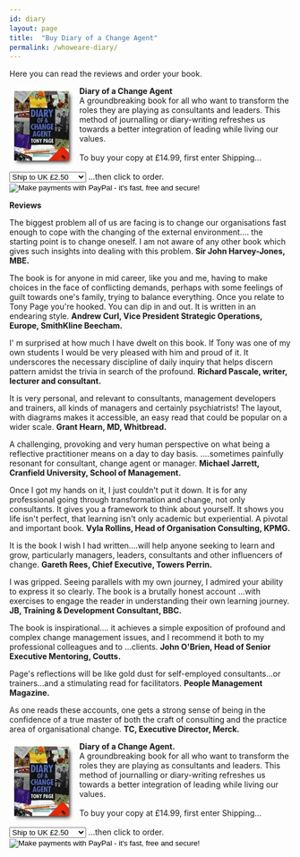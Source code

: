 ```yaml
---
id: diary
layout: page
title:  "Buy Diary of a Change Agent"
permalink: /whoweare-diary/
---
```


Here you can read the reviews and order your book.

<div class="container clearfix">
<div style="float: left; width: 125px"><a href="/whoweare-hippos"><img src="/images/coverdiary.jpg" width="115" padding="10px"></a></div>
<div><strong>Diary of a Change Agent</strong><br>A groundbreaking book for all who want to transform the roles they are playing as consultants and leaders. This method of journalling or diary-writing refreshes us towards a better integration of leading while living our values.<br><br> 
To buy your copy at £14.99, first enter Shipping...<br><br>
  <form name="_xclick" action="https://www.paypal.com/cgi-bin/webscr" method="post">
<select name="shipping">
<option value="1.50">Ship to UK £2.50</option>
<option value="2.50">EU £4.50</option>
<option value="4.00">Rest of world £7.50</option>
</select>
<input type="hidden" name="cmd" value="_xclick">
<input type="hidden" name="business" value="tony@pageconsulting.co.uk">
<input type="hidden" name="currency_code" value="GBP">
<input type="hidden" name="item_name" value="Book: From Hippos to Gazelles: how leaders create leaders">
<input type="hidden" name="amount" value="12.99">
...then click to order.
<input type="image" src="/images/buynowbutton.gif" border="0" name="submit" alt="Make payments with PayPal - it's fast, free and secure!">
</form></div>
</div>

<strong>Reviews</strong>

 The biggest problem all of us are facing is to change our organisations fast enough to cope with the changing of the external environment.... the starting point is to change oneself. I am not aware of any other book which gives such insights into dealing with this problem. <strong>Sir John Harvey-Jones, MBE.</strong>

The book is for anyone in mid career, like you and me, having to make choices in the face of conflicting demands, perhaps with some feelings of guilt towards one's family, trying to balance everything. Once you relate to Tony Page you're hooked. You can dip in and out. It is written in an endearing style. <strong>Andrew Curl, Vice President Strategic Operations, Europe, SmithKline Beecham.</strong>

I' m surprised at how much I have dwelt on this book. If Tony was one of my own students I would be very pleased with him and proud of it. It underscores the necessary discipline of daily inquiry that helps discern pattern amidst the trivia in search of the profound. <strong>Richard Pascale, writer, lecturer and consultant.</strong> 

It is very personal, and relevant to consultants, management developers and trainers, all kinds of managers and certainly psychiatrists! The layout, with diagrams makes it accessible, an easy read that could be popular on a wider scale. <strong>Grant Hearn, MD, Whitbread.</strong> 

A challenging, provoking and very human perspective on what being a reflective practitioner means on a day to day basis. ....sometimes painfully resonant for consultant, change agent or manager. <strong>Michael Jarrett, Cranfield University, School of Management.</strong>

Once I got my hands on it, I just couldn't put it down. It is for any professional going through transformation and change, not only consultants. It gives you a framework to think about yourself. It shows you life isn't perfect, that learning isn't only academic but experiential. A pivotal and important book. <strong>Vyla Rollins, Head of Organisation Consulting, KPMG.</strong>

It is the book I wish I had written....will help anyone seeking to learn and grow, particularly managers, leaders, consultants and other influencers of change. <strong>Gareth Rees, Chief Executive, Towers Perrin.</strong>

I was gripped. Seeing parallels with my own journey, I admired your ability to express it so clearly. The book is a brutally honest account ...with exercises to engage the reader in understanding their own learning journey. <strong>JB, Training & Development Consultant, BBC.</strong>

The book is inspirational.... it achieves a simple exposition of profound and complex change management issues, and I recommend it both to my professional colleagues and to ...clients. <strong>John O'Brien, Head of Senior Executive Mentoring, Coutts.</strong>

Page's reflections will be like gold dust for self-employed consultants...or trainers...and a stimulating read for facilitators. <strong>People Management Magazine.</strong>

As one reads these accounts, one gets a strong sense of being in the confidence of a true master of both the craft of consulting and the practice area of organisational change. <strong>TC, Executive Director, Merck.</strong>

<div class="container clearfix">
<div style="float: left; width: 125px"><a href="/whoweare-hippos"><img src="/images/coverdiary.jpg" width="115" padding="10px"></a></div>
<div><strong>Diary of a Change Agent.</strong><br>A groundbreaking book for all who want to transform the roles they are playing as consultants and leaders. This method of journalling or diary-writing refreshes us towards a better integration of leading while living our values.<br><br> 
To buy your copy at £14.99, first enter Shipping...<br><br>
  <form name="_xclick" action="https://www.paypal.com/cgi-bin/webscr" method="post">
<select name="shipping">
<option value="1.50">Ship to UK £2.50</option>
<option value="2.50">EU £4.50</option>
<option value="4.00">Rest of world £7.50</option>
</select>
<input type="hidden" name="cmd" value="_xclick">
<input type="hidden" name="business" value="tony@pageconsulting.co.uk">
<input type="hidden" name="currency_code" value="GBP">
<input type="hidden" name="item_name" value="Book: From Hippos to Gazelles: how leaders create leaders">
<input type="hidden" name="amount" value="12.99">
...then click to order.
<input type="image" src="/images/buynowbutton.gif" border="0" name="submit" alt="Make payments with PayPal - it's fast, free and secure!">
</form></div>
</div>